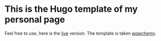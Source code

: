 # This is the Hugo template of my personal page

Feel free to use, here is the [live](https://simongravelle.github.io/) version. The template is taken [wowchemy]([https://html5up.net/](https://wowchemy.com/)).

